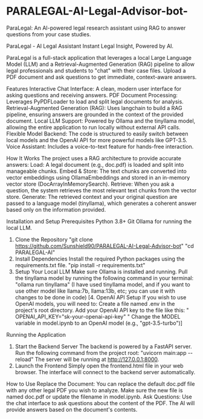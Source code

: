 # PARALEGAL-AI-Legal-Advisor-bot-
ParaLegal: An AI-powered legal research assistant using RAG to answer questions from your case studies.

ParaLegal - AI Legal Assistant
Instant Legal Insight, Powered by AI.

ParaLegal is a full-stack application that leverages a local Large Language Model (LLM) and a Retrieval-Augmented Generation (RAG) pipeline to allow legal professionals and students to "chat" with their case files. Upload a PDF document and ask questions to get immediate, context-aware answers.

Features
Interactive Chat Interface: A clean, modern user interface for asking questions and receiving answers.
PDF Document Processing: Leverages PyPDFLoader to load and split legal documents for analysis.
Retrieval-Augmented Generation (RAG): Uses langchain to build a RAG pipeline, ensuring answers are grounded in the context of the provided document.
Local LLM Support: Powered by Ollama and the tinyllama model, allowing the entire application to run locally without external API calls.
Flexible Model Backend: The code is structured to easily switch between local models and the OpenAI API for more powerful models like GPT-3.5.
Voice Assistant: Includes a voice-to-text feature for hands-free interaction.

How It Works
The project uses a RAG architecture to provide accurate answers:
Load: A legal document (e.g., doc.pdf) is loaded and split into manageable chunks.
Embed & Store: The text chunks are converted into vector embeddings using OllamaEmbeddings and stored in an in-memory vector store (DocArrayInMemorySearch).
Retrieve: When you ask a question, the system retrieves the most relevant text chunks from the vector store.
Generate: The retrieved context and your original question are passed to a language model (tinyllama), which generates a coherent answer based only on the information provided.

Installation and Setup
Prerequisites
Python 3.8+
Git
Ollama for running the local LLM.
1. Clone the Repository
"git clone https://github.com/Sunshield90/PARALEGAL-AI-Legal-Advisor-bot"
"cd PARALEGAL-AI"
2. Install Dependencies
Install the required Python packages using the requirements.txt file.
"pip install -r requirements.txt"
3. Setup Your Local LLM
Make sure Ollama is installed and running.
Pull the tinyllama model by running the following command in your terminal:
"ollama run tinyllama"  (I have used tinyllama model, and if you want to use other model like llama:7b, llama:13b, etc; you can use it with changes to be done in code)
[4. OpenAI API Setup
If you wish to use OpenAI models, you will need to:
Create a file named .env in the project's root directory.
Add your OpenAI API key to the file like this:
" OPENAI_API_KEY="sk-your-openai-api-key" "
Change the MODEL variable in model.ipynb to an OpenAI model (e.g., "gpt-3.5-turbo")]

Running the Application
1. Start the Backend Server
The backend is powered by a FastAPI server. Run the following command from the project root:
"uvicorn main:app --reload"
The server will be running at http://127.0.0.1:8000.
2. Launch the Frontend
Simply open the frontend.html file in your web browser. The interface will connect to the backend server automatically.

How to Use
Replace the Document: You can replace the default doc.pdf file with any other legal PDF you wish to analyze. Make sure the new file is named doc.pdf or update the filename in model.ipynb.
Ask Questions: Use the chat interface to ask questions about the content of the PDF. The AI will provide answers based on the document's contents.
